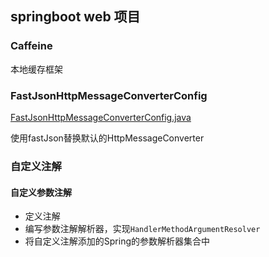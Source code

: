 ## springboot web 项目
### Caffeine 
本地缓存框架

### FastJsonHttpMessageConverterConfig
[FastJsonHttpMessageConverterConfig.java](src/main/java/org/springboot/demo/config/FastJsonHttpMessageConverterConfig.java)

使用fastJson替换默认的HttpMessageConverter

### 自定义注解
#### 自定义参数注解
- 定义注解
- 编写参数注解解析器，实现`HandlerMethodArgumentResolver`
- 将自定义注解添加的Spring的参数解析器集合中
